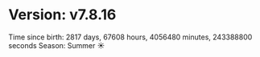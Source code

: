 # Version: v7.8.16
Time since birth: 2817 days, 67608 hours, 4056480 minutes, 243388800 seconds
Season: Summer ☀️
